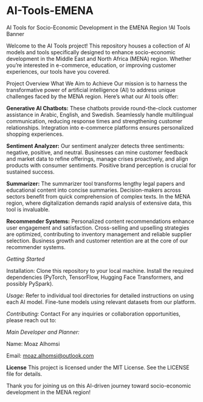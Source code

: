 # AI-Tools-EMENA

AI Tools for Socio-Economic Development in the EMENA Region
!AI Tools Banner

Welcome to the AI Tools project! This repository houses a collection of AI models and tools specifically designed to enhance socio-economic development in the Middle East and North Africa (MENA) region. Whether you’re interested in e-commerce, education, or improving customer experiences, our tools have you covered.

Project Overview
What We Aim to Achieve
Our mission is to harness the transformative power of artificial intelligence (AI) to address unique challenges faced by the MENA region. Here’s what our AI tools offer:

**Generative AI Chatbots:**
These chatbots provide round-the-clock customer assistance in Arabic, English, and Swedish.
Seamlessly handle multilingual communication, reducing response times and strengthening customer relationships.
Integration into e-commerce platforms ensures personalized shopping experiences.

**Sentiment Analyzer:**
Our sentiment analyzer detects three sentiments: negative, positive, and neutral.
Businesses can mine customer feedback and market data to refine offerings, manage crises proactively, and align products with consumer sentiments.
Positive brand perception is crucial for sustained success.

**Summarizer:**
The summarizer tool transforms lengthy legal papers and educational content into concise summaries.
Decision-makers across sectors benefit from quick comprehension of complex texts.
In the MENA region, where digitalization demands rapid analysis of extensive data, this tool is invaluable.

**Recommender Systems:**
Personalized content recommendations enhance user engagement and satisfaction.
Cross-selling and upselling strategies are optimized, contributing to inventory management and reliable supplier selection.
Business growth and customer retention are at the core of our recommender systems.

*Getting Started*

Installation:
Clone this repository to your local machine.
Install the required dependencies (PyTorch, TensorFlow, Hugging Face Transformers, and possibly PySpark).

*Usage:*
Refer to individual tool directories for detailed instructions on using each AI model.
Fine-tune models using relevant datasets from our platform.

*Contributing:*
Contact
For any inquiries or collaboration opportunities, please reach out to:

*Main Developer and Planner:*

Name: Moaz Alhomsi

Email: moaz.alhomsi@outlook.com

**License**
This project is licensed under the MIT License. See the LICENSE file for details.

Thank you for joining us on this AI-driven journey toward socio-economic development in the MENA region!
